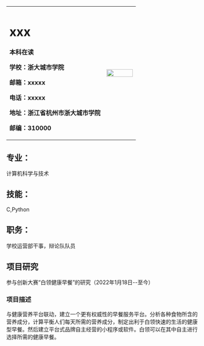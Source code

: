 <table border="0">
  <tr>
    <td width="75%">
      <h1>xxx</h1>
      <p><b>本科在读</b></p>
      <p><b>学校：浙大城市学院</b></p>
      <p><b>邮箱：xxxxx</b></p>
      <p><b>电话：xxxxx</b></p>
      <p><b>地址：浙江省杭州市浙大城市学院</b></p>
      <p><b>邮编：310000</b></p>
    </td>
    <td width="25%">
      <img src="/11111.jpg" width="100%">      
    </td>
  </tr>
</table>

## 专业：
计算机科学与技术
## 技能：
C,Python
## 职务：
学校运营部干事，辩论队队员
## 项目研究
参与创新大赛“白领健康早餐”的研究（2022年1月18日--至今）
### 项目描述
与健康营养平台联动，建立一个更有权威性的早餐服务平台。分析各种食物所含的营养成分，计算平衡人们每天所需的营养成分，制定出利于白领快速的生活的健康型早餐。然后建立平台式品牌自主经营的小程序或软件。白领可以在其中自主进行选择所需的健康早餐。
